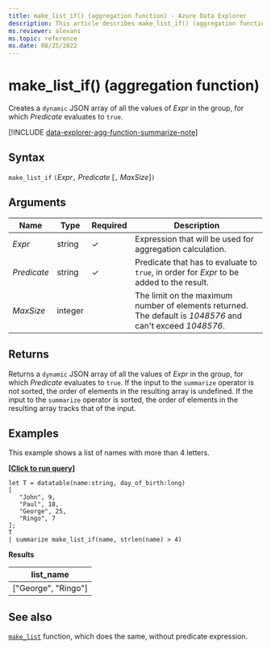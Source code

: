 ```yaml
---
title: make_list_if() (aggregation function) - Azure Data Explorer
description: This article describes make_list_if() (aggregation function) in Azure Data Explorer.
ms.reviewer: alexans
ms.topic: reference
ms.date: 08/25/2022
---
```

# make_list_if() (aggregation function)

Creates a `dynamic` JSON array of all the values of *Expr* in the group, for which *Predicate* evaluates to `true`.

[!INCLUDE [data-explorer-agg-function-summarize-note](../../includes/data-explorer-agg-function-summarize-note.md)]

## Syntax

`make_list_if` `(`*Expr*`,` *Predicate* [`,` *MaxSize*]`)`

## Arguments

| Name | Type | Required | Description |
|--|--|--|--|
| *Expr* | string | &check; | Expression that will be used for aggregation calculation. |
| *Predicate* | string | &check; | Predicate that has to evaluate to `true`, in order for *Expr* to be added to the result. |
| *MaxSize* | integer |  | The limit on the maximum number of elements returned. The default is *1048576* and can't exceed *1048576*. |

## Returns

Returns a `dynamic` JSON array of all the values of *Expr* in the group, for which *Predicate* evaluates to `true`.
If the input to the `summarize` operator is not sorted, the order of elements in the resulting array is undefined.
If the input to the `summarize` operator is sorted, the order of elements in the resulting array tracks that of the input.

## Examples

This example shows a list of names with more than 4 letters.

**\[**[**Click to run query**](https://dataexplorer.azure.com/clusters/help/databases/Samples?query=H4sIAAAAAAAAAyXNMQvCMBCG4T2/4uhkIIuiqJW6Ck4i3URCitc0eEkgSQfFH++RctPzDvcRFuihg5cpfAPhKhiPbS7JBas4f3Qc9eBSmVqKwUrxEADQXOMUGgVHVXUzM7HWh4UXjMkih81uCXd+Ftl78TyJXvwgz96b5L4I3rxRk8tFu7FuK+BxwlAh4Qxb+Qd6P2/WpQAAAA==)**\]**

```kusto
let T = datatable(name:string, day_of_birth:long)
[
   "John", 9,
   "Paul", 18,
   "George", 25,
   "Ringo", 7
];
T
| summarize make_list_if(name, strlen(name) > 4)
```

**Results**

|list_name|
|----|
|["George", "Ringo"]|

## See also

[`make_list`](./makelist-aggfunction.md) function, which does the same, without predicate expression.
